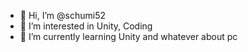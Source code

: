- 👋 Hi, I’m @schumi52
- 👀 I’m interested in Unity, Coding
- 🌱 I’m currently learning Unity and whatever about pc


<!---
schumi52/schumi52 is a ✨ special ✨ repository because its `README.md` (this file) appears on your GitHub profile.
You can click the Preview link to take a look at your changes.
--->
